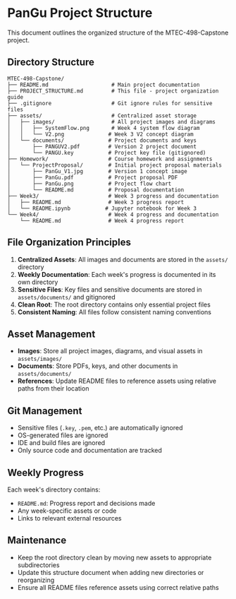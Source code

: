 # PanGu Project Structure

This document outlines the organized structure of the MTEC-498-Capstone project.

## Directory Structure

```
MTEC-498-Capstone/
├── README.md                    # Main project documentation
├── PROJECT_STRUCTURE.md         # This file - project organization guide
├── .gitignore                   # Git ignore rules for sensitive files
├── assets/                      # Centralized asset storage
│   ├── images/                  # All project images and diagrams
│   │   ├── SystemFlow.png       # Week 4 system flow diagram
│   │   └── V2.png              # Week 3 V2 concept diagram
│   └── documents/              # Project documents and keys
│       ├── PANGUV2.pdf         # Version 2 project document
│       └── PANGU.key           # Project key file (gitignored)
├── Homework/                   # Course homework and assignments
│   └── ProjectProposal/        # Initial project proposal materials
│       ├── PanGu_V1.jpg        # Version 1 concept image
│       ├── PanGu.pdf           # Project proposal PDF
│       ├── PanGu.png           # Project flow chart
│       └── README.md           # Proposal documentation
├── Week3/                      # Week 3 progress and documentation
│   ├── README.md               # Week 3 progress report
│   └── README.ipynb           # Jupyter notebook for Week 3
└── Week4/                      # Week 4 progress and documentation
    └── README.md               # Week 4 progress report
```

## File Organization Principles

1. **Centralized Assets**: All images and documents are stored in the `assets/` directory
2. **Weekly Documentation**: Each week's progress is documented in its own directory
3. **Sensitive Files**: Key files and sensitive documents are stored in `assets/documents/` and gitignored
4. **Clean Root**: The root directory contains only essential project files
5. **Consistent Naming**: All files follow consistent naming conventions

## Asset Management

- **Images**: Store all project images, diagrams, and visual assets in `assets/images/`
- **Documents**: Store PDFs, keys, and other documents in `assets/documents/`
- **References**: Update README files to reference assets using relative paths from their location

## Git Management

- Sensitive files (`.key`, `.pem`, etc.) are automatically ignored
- OS-generated files are ignored
- IDE and build files are ignored
- Only source code and documentation are tracked

## Weekly Progress

Each week's directory contains:
- `README.md`: Progress report and decisions made
- Any week-specific assets or code
- Links to relevant external resources

## Maintenance

- Keep the root directory clean by moving new assets to appropriate subdirectories
- Update this structure document when adding new directories or reorganizing
- Ensure all README files reference assets using correct relative paths

